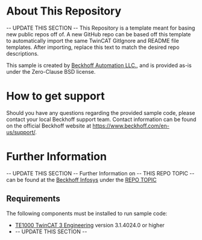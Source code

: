# About This Repository

-- UPDATE THIS SECTION -- 
This Repository is a template meant for basing new public repos off of. A new GitHub repo can be based off this template to automatically import the same TwinCAT GitIgnore and README file templates. After importing, replace this text to match the desired repo descriptions. 

This sample is created by [Beckhoff Automation LLC.](https://www.beckhoff.com/en-us/), and is provided as-is under the Zero-Clause BSD license.

# How to get support

Should you have any questions regarding the provided sample code, please contact your local Beckhoff support team. Contact information can be found on the official Beckhoff website at https://www.beckhoff.com/en-us/support/.

# Further Information

-- UPDATE THIS SECTION -- 
Further Information on -- THIS REPO TOPIC -- can be found at the [Beckhoff Infosys](https://infosys.beckhof.com) under the [REPO TOPIC](https://infosys.beckhoff.com/content/1033/ethercatsystem/2469077771.html?id=8287668039751154112)

## Requirements

The following components must be installed to run sample code:

- [TE1000 TwinCAT 3 Engineering](https://www.beckhoff.com/en-en/products/automation/twincat/te1xxx-twincat-3-engineering/te1000.html) version 3.1.4024.0 or higher
- -- UPDATE THIS SECTION --
